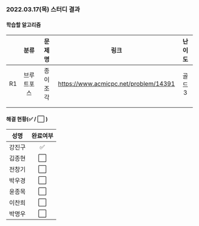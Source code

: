 ### 2022.03.17(목) 스터디 결과

#### 학습할 알고리즘

|      |    분류    |  문제명  |                 링크                  | 난이도 |
| :--: | :--------: | :------: | :-----------------------------------: | :----: |
|  R1  | 브루트포스 | 종이조각 | https://www.acmicpc.net/problem/14391 | 골드3  |
|      |            |          |                                       |        |
|      |            |          |                                       |        |

#### 해결 현황(:white_check_mark: / :white_large_square:  )

|  성명  |       완료여부       |
| :----: | :------------------: |
| 강진구 |  :white_check_mark:  |
| 김종현 | :white_large_square: |
| 전창기 | :white_large_square: |
| 박우경 | :white_large_square: |
| 윤종목 | :white_large_square: |
| 이찬희 | :white_large_square: |
| 박명우 | :white_large_square: |
